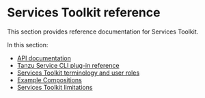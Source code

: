 # Services Toolkit reference

This section provides reference documentation for Services Toolkit.

In this section:

- [API documentation](api/index.hbs.md)
- [Tanzu Service CLI plug-in reference](tanzu-service-cli.hbs.md)
- [Services Toolkit terminology and user roles](terminology-and-user-roles.hbs.md)
- [Example Compositions](example-compositions.hbs.md)
- [Services Toolkit limitations](known-limitations.hbs.md)
